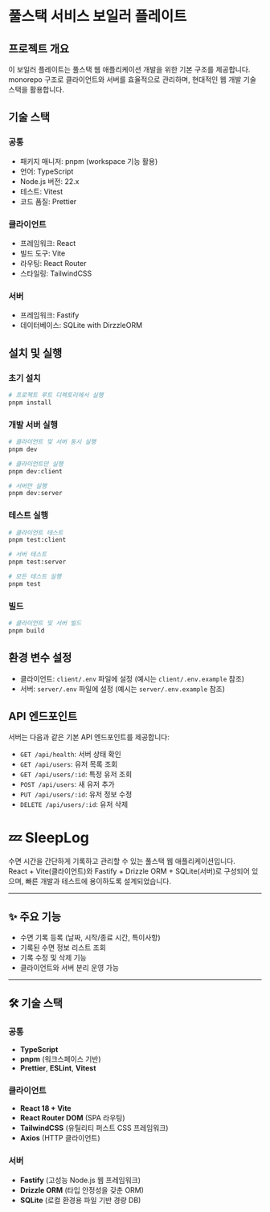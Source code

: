 # 풀스택 서비스 보일러 플레이트

## 프로젝트 개요

이 보일러 플레이트는 풀스택 웹 애플리케이션 개발을 위한 기본 구조를 제공합니다. monorepo 구조로 클라이언트와 서버를 효율적으로 관리하며, 현대적인 웹 개발 기술 스택을 활용합니다.

## 기술 스택

### 공통

- 패키지 매니저: pnpm (workspace 기능 활용)
- 언어: TypeScript
- Node.js 버전: 22.x
- 테스트: Vitest
- 코드 품질: Prettier

### 클라이언트

- 프레임워크: React
- 빌드 도구: Vite
- 라우팅: React Router
- 스타일링: TailwindCSS

### 서버

- 프레임워크: Fastify
- 데이터베이스: SQLite with DirzzleORM

## 설치 및 실행

### 초기 설치

```bash
# 프로젝트 루트 디렉토리에서 실행
pnpm install
```

### 개발 서버 실행

```bash
# 클라이언트 및 서버 동시 실행
pnpm dev

# 클라이언트만 실행
pnpm dev:client

# 서버만 실행
pnpm dev:server
```

### 테스트 실행

```bash
# 클라이언트 테스트
pnpm test:client

# 서버 테스트
pnpm test:server

# 모든 테스트 실행
pnpm test
```

### 빌드

```bash
# 클라이언트 및 서버 빌드
pnpm build
```

## 환경 변수 설정

- 클라이언트: `client/.env` 파일에 설정 (예시는 `client/.env.example` 참조)
- 서버: `server/.env` 파일에 설정 (예시는 `server/.env.example` 참조)

## API 엔드포인트

서버는 다음과 같은 기본 API 엔드포인트를 제공합니다:

- `GET /api/health`: 서버 상태 확인
- `GET /api/users`: 유저 목록 조회
- `GET /api/users/:id`: 특정 유저 조회
- `POST /api/users`: 새 유저 추가
- `PUT /api/users/:id`: 유저 정보 수정
- `DELETE /api/users/:id`: 유저 삭제


# 💤 SleepLog

수면 시간을 간단하게 기록하고 관리할 수 있는 풀스택 웹 애플리케이션입니다.  
React + Vite(클라이언트)와 Fastify + Drizzle ORM + SQLite(서버)로 구성되어 있으며, 빠른 개발과 테스트에 용이하도록 설계되었습니다.

---

## ✨ 주요 기능

- 수면 기록 등록 (날짜, 시작/종료 시간, 특이사항)
- 기록된 수면 정보 리스트 조회
- 기록 수정 및 삭제 기능
- 클라이언트와 서버 분리 운영 가능

---

## 🛠️ 기술 스택

### 공통
- **TypeScript**
- **pnpm** (워크스페이스 기반)
- **Prettier**, **ESLint**, **Vitest**

### 클라이언트
- **React 18 + Vite**
- **React Router DOM** (SPA 라우팅)
- **TailwindCSS** (유틸리티 퍼스트 CSS 프레임워크)
- **Axios** (HTTP 클라이언트)

### 서버
- **Fastify** (고성능 Node.js 웹 프레임워크)
- **Drizzle ORM** (타입 안정성을 갖춘 ORM)
- **SQLite** (로컬 환경용 파일 기반 경량 DB)